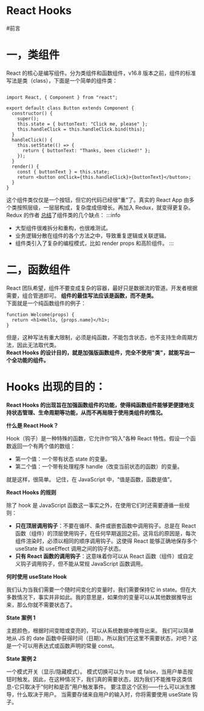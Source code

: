 # React Hooks

#前言
<a name="VJSSq"></a>
# 一，类组件
React 的核心是编写组件。分为类组件和函数组件，v16.8 版本之前，组件的标准写法是类（class），下面是一个简单的组件类：
```

import React, { Component } from "react";

export default class Button extends Component {
  constructor() {
    super();
    this.state = { buttonText: "Click me, please" };
    this.handleClick = this.handleClick.bind(this);
  }
  handleClick() {
    this.setState(() => {
      return { buttonText: "Thanks, been clicked!" };
    });
  }
  render() {
    const { buttonText } = this.state;
    return <button onClick={this.handleClick}>{buttonText}</button>;
  }
}
```
这个组件类仅仅是一个按钮，但它的代码已经很"重"了。真实的 React App 由多个类按照层级，一层层构成，复杂度成倍增长。再加入 Redux，就变得更复杂。<br />Redux 的作者 [总结](https://medium.com/@dan_abramov/making-sense-of-react-hooks-fdbde8803889)了组件类的几个缺点：
:::info

- 大型组件很难拆分和重构，也很难测试。
- 业务逻辑分散在组件的各个方法之中，导致重复逻辑或关联逻辑。
- 组件类引入了复杂的编程模式，比如 render props 和高阶组件。
:::

<a name="HELzM"></a>
# 二，函数组件
React 团队希望，组件不要变成复杂的容器，最好只是数据流的管道。开发者根据需要，组合管道即可。 **组件的最佳写法应该是函数，而不是类。**<br />下面就是一个纯函数组件的例子：
```
function Welcome(props) {
  return <h1>Hello, {props.name}</h1>;
}
```
但是，这种写法有重大限制，必须是纯函数，不能包含状态，也不支持生命周期方法，因此无法取代类。<br />**React Hooks 的设计目的，就是加强版函数组件，完全不使用"类"，就能写出一个全功能的组件。**
<a name="XCoCf"></a>
# Hooks 出现的目的：
**React Hooks 的出现旨在加强函数组件的功能，使得纯函数组件能够更便捷地支持状态管理、生命周期等功能，从而不再局限于使用类组件的情况。**


**什么是 React Hook？**

Hook（钩子）是一种特殊的函数，它允许你“钩入”各种 React 特性。假设一个函数返回一个有两个值的数组：
- 第一个值：一个带有状态 state 的变量。
- 第二个值：一个带有处理程序 handle（改变当前状态的函数）的变量。

就是这样，很简单。
记住，在 JavaScript 中，“值是函数，函数是值”。

**React Hooks 的规则**

除了 hook 是 JavaScript 函数这一事实之外，在使用它们时还需要遵循一些规则：

- **只在顶层调用钩子**：不要在循环、条件或嵌套函数中调用钩子。总是在 React 函数（组件）的顶层使用钩子，在任何早期返回之前。这背后的原因是，每次组件渲染时，必须以相同的顺序调用钩子。这使得 React 能够正确地保存多个 useState 和 useEffect 调用之间的钩子状态。
- **只有 React 函数的调用钩子**：这意味着你可以从 React 函数（组件）或自定义钩子调用钩子，但不能从常规 JavaScript 函数调用。

**何时使用 useState Hook**

我们认为当我们需要一个随时间变化的变量时，我们需要保持它 in state。但在大多数情况下，事实并非如此。我的意思是，如果你的变量可以从其他数据推导出来，那么你就不需要状态了。

**State 案例 1**

主题颜色，根据时间变暗或变亮的，可以从系统数据中推导出来。
我们可以简单地从 JS 的 date 函数中获得时间（日期）。所以我们在这里不需要状态，对吧？这是一个可以用表达式或函数声明的常量 const。

**State 案例 2**

一个模式开关（显示/隐藏模式）。
模式切换可以为 true 或 false，当用户单击按钮时触发。因此，在这种情况下，我们真的需要状态，因为我们不能推导这类信息-它只取决于“何时和是否”用户触发事件。
要注意这个区别——什么可以派生推导，什么取决于用户。
当需要存储来自用户的输入时，你将需要使用 useState 钩子。
